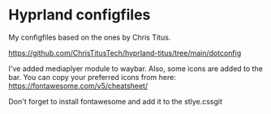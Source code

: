 # Hyprland configfiles
My configfiles based on the ones by Chris Titus.

https://github.com/ChrisTitusTech/hyprland-titus/tree/main/dotconfig

I've added mediaplyer module to waybar. Also, some icons are added to the bar. 
You can copy your preferred icons from here: 
https://fontawesome.com/v5/cheatsheet/

Don't forget to install fontawesome and add it to the stlye.cssgit





